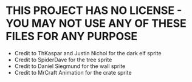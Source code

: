 # THIS PROJECT HAS NO LICENSE - YOU MAY NOT USE ANY OF THESE FILES FOR ANY PURPOSE

* Credit to ThKaspar and Justin Nichol for the dark elf sprite
* Credit to SpiderDave for the tree sprite
* Credit to Daniel Siegmund for the wall sprite
* Credit to MrCraft Animation for the crate sprite
